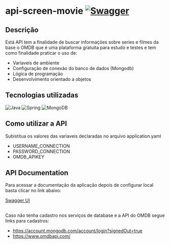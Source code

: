 # api-screen-movie [![Swagger](https://img.shields.io/badge/swagger-UI-green)](http://localhost:8080/swagger-ui.html)

## Descrição
Está API tem a finalidade de buscar informações sobre series e filmes da base o OMDB
que é uma plataforma gratuita para estudo e testes e tem como finalidade praticar 
o uso de: 
- Variaveis de ambiente
- Configuração de conexão do banco de dados (Mongodb)
- Lógica de programação 
- Desenvolvimento orientado a objetos

## Tecnologias utilizadas

![Java](https://img.shields.io/badge/java-%23ED8B00.svg?style=for-the-badge&logo=openjdk&logoColor=white)
![Spring](https://img.shields.io/badge/spring-%236DB33F.svg?style=for-the-badge&logo=spring&logoColor=white)
![MongoDB](https://img.shields.io/badge/MongoDB-%234ea94b.svg?style=for-the-badge&logo=mongodb&logoColor=white)


## Como utilizar a API

Subistitua os valores das variaveis declaradas no arquivo application.yaml

- USERNAME_CONNECTION
- PASSWORD_CONNECTION
- OMDB_APIKEY

## API Documentation

Para acessar a documentação da aplicação depois de configurar local
basta clicar no link abaixo: 

[Swagger UI](http://localhost:8080/swagger-ui.html)

## 

Caso não tenha cadastro nos serviços de database e a API do OMDB segue links para cadastros: 

- https://account.mongodb.com/account/login?signedOut=true
- https://www.omdbapi.com/